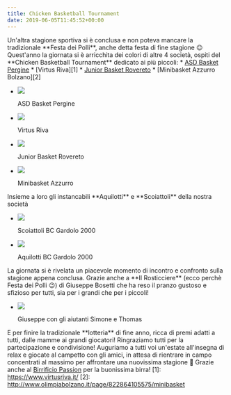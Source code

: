 ```yaml
---
title: Chicken Basketball Tournament
date: 2019-06-05T11:45:52+00:00
---
```

Un'altra stagione sportiva si è conclusa e non poteva mancare la tradizionale \*\*Festa dei Polli\*\*, anche detta festa di fine stagione 😉 Quest'anno la giornata si è arricchita dei colori di altre 4 società, ospiti del \*\*Chicken Basketball Tournament\*\* dedicato ai più piccoli: \* [ASD Basket Pergine](https://www.basketpergine.it/) \* \[Virtus Riva\]\[1\] \* [Junior Basket Rovereto](http://www.juniorbasketrovereto.net/) \* \[Minibasket Azzurro Bolzano\]\[2\]

*   ![](http://www.basketgardolo.it/wp-content/uploads/2019/06/DSC_0224-1024x644.jpg)
    
    ASD Basket Pergine
    
*   ![](http://www.basketgardolo.it/wp-content/uploads/2019/06/DSC_0255-1024x767.jpg)
    
    Virtus Riva
    
*   ![](http://www.basketgardolo.it/wp-content/uploads/2019/06/DSC_0239-1024x895.jpg)
    
    Junior Basket Rovereto
    
*   ![](http://www.basketgardolo.it/wp-content/uploads/2019/06/DSC_0214-1024x822.jpg)
    
    Minibasket Azzurro
    

Insieme a loro gli instancabili \*\*Aquilotti\*\* e \*\*Scoiattoli\*\* della nostra società

*   ![](http://www.basketgardolo.it/wp-content/uploads/2019/06/DSC_0266-1024x771.jpg)
    
    Scoiattoli BC Gardolo 2000
    
*   ![](http://www.basketgardolo.it/wp-content/uploads/2019/06/DSC_0277-1024x793.jpg)
    
    Aquilotti BC Gardolo 2000
    

La giornata si è rivelata un piacevole momento di incontro e confronto sulla stagione appena conclusa. Grazie anche a \*\*Il Rosticciere\*\* (ecco perchè Festa dei Polli 😉) di Giuseppe Bosetti che ha reso il pranzo gustoso e sfizioso per tutti, sia per i grandi che per i piccoli!

*   ![](http://www.basketgardolo.it/wp-content/uploads/2019/06/DSC_0679-1024x636.jpg)
    
    Giuseppe con gli aiutanti Simone e Thomas
    

E per finire la tradizionale \*\*lotteria\*\* di fine anno, ricca di premi adatti a tutti, dalle mamme ai grandi giocatori! Ringraziamo tutti per la partecipazione e condivisione! Auguriamo a tutti voi un'estate all'insegna di relax e giocate al campetto con gli amici, in attesa di rientrare in campo concentrati al massimo per affrontare una nuovissima stagione 💪 Grazie anche al [Birrificio Passion](https://www.passionbrewery.com/) per la buonissima birra! \[1\]: https://www.virtusriva.it/ \[2\]: http://www.olimpiabolzano.it/page/822864105575/minibasket